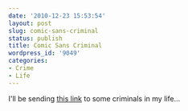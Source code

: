 ```yaml
---
date: '2010-12-23 15:53:54'
layout: post
slug: comic-sans-criminal
status: publish
title: Comic Sans Criminal
wordpress_id: '9049'
categories:
- Crime
- Life
---
```


I'll be sending [this link](http://www.comicsanscriminal.com/) to some criminals in my life...
